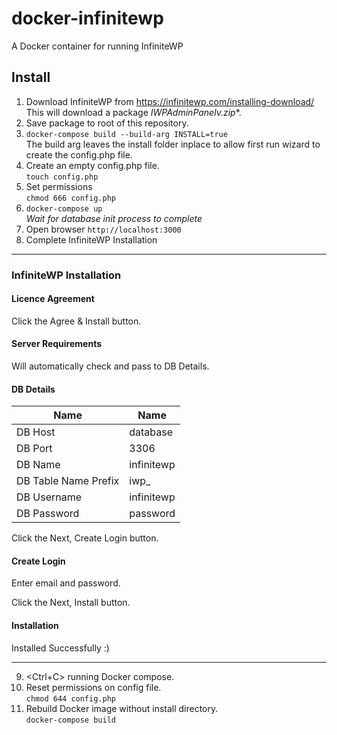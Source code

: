 # docker-infinitewp
A Docker container for running InfiniteWP

## Install

1. Download InfiniteWP from https://infinitewp.com/installing-download/<br>This will download a package **IWPAdminPanelv*.zip**.
2. Save package to root of this repository.
3. `docker-compose build --build-arg INSTALL=true`<br>
   The build arg leaves the install folder inplace to allow first run wizard to create the config.php file.
4. Create an empty config.php file.<br>
   `touch config.php`
5. Set permissions<br>
   `chmod 666 config.php`
6. `docker-compose up`<br>
   _Wait for database init process to complete_
7. Open browser `http://localhost:3000`
8. Complete InfiniteWP Installation

----

### InfiniteWP Installation

#### Licence Agreement

Click the Agree & Install button.

#### Server Requirements

Will automatically check and pass to DB Details.

#### DB Details

| Name                 | Name                 |
|----------------------|----------------------|
| DB Host              | database             |
| DB Port              | 3306                 |
| DB Name              | infinitewp           |
| DB Table Name Prefix | iwp_                 |
| DB Username          | infinitewp           |
| DB Password          | password             |

Click the Next, Create Login button.

#### Create Login

Enter email and password.

Click the Next, Install button.

#### Installation

Installed Successfully :)

----

9. \<Ctrl+C\> running Docker compose.
10. Reset permissions on config file.<br>
    `chmod 644 config.php`
11. Rebuild Docker image without install directory.<br>
    `docker-compose build`
